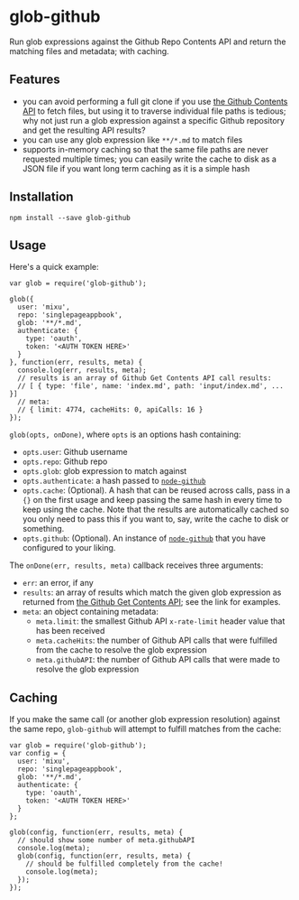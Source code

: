 # glob-github

Run glob expressions against the Github Repo Contents API and return the matching files and metadata; with caching.

## Features

- you can avoid performing a full git clone if you use [the Github Contents API](https://developer.github.com/v3/repos/contents/) to fetch files, but using it to traverse individual file paths is tedious; why not just run a glob expression against a specific Github repository and get the resulting API results?
- you can use any glob expression like `**/*.md` to match files
- supports in-memory caching so that the same file paths are never requested multiple times; you can easily write the cache to disk as a JSON file if you want long term caching as it is a simple hash

## Installation

```
npm install --save glob-github
```

## Usage

Here's a quick example:

```
var glob = require('glob-github');

glob({
  user: 'mixu',
  repo: 'singlepageappbook',
  glob: '**/*.md',
  authenticate: {
    type: 'oauth',
    token: '<AUTH TOKEN HERE>'
  }
}, function(err, results, meta) {
  console.log(err, results, meta);
  // results is an array of Github Get Contents API call results:
  // [ { type: 'file', name: 'index.md', path: 'input/index.md', ... }]
  // meta:
  // { limit: 4774, cacheHits: 0, apiCalls: 16 }
});
```

`glob(opts, onDone)`, where `opts` is an options hash containing:

- `opts.user`: Github username
- `opts.repo`: Github repo
- `opts.glob`: glob expression to match against
- `opts.authenticate`: a hash passed to [`node-github`](https://github.com/mikedeboer/node-github#authentication)
- `opts.cache`: (Optional). A hash that can be reused across calls, pass in a `{}` on the first usage and keep passing the same hash in every time to keep using the cache. Note that the results are automatically cached so you only need to pass this if you want to, say, write the cache to disk or something.
- `opts.github`: (Optional). An instance of [`node-github`](https://github.com/mikedeboer/node-github) that you have configured to your liking.

The `onDone(err, results, meta)` callback receives three arguments:

- `err`: an error, if any
- `results`: an array of results which match the given glob expression as returned from [the Github Get Contents API](https://developer.github.com/v3/repos/contents/#get-contents); see the link for examples.
- `meta`: an object containing metadata:
  - `meta.limit`: the smallest Github API `x-rate-limit` header value that has been received
  - `meta.cacheHits`: the number of Github API calls that were fulfilled from the cache to resolve the glob expression
  - `meta.githubAPI`: the number of Github API calls that were made to resolve the glob expression

## Caching

If you make the same call (or another glob expression resolution) against the same repo, `glob-github` will attempt to fulfill matches from the cache:

```
var glob = require('glob-github');
var config = {
  user: 'mixu',
  repo: 'singlepageappbook',
  glob: '**/*.md',
  authenticate: {
    type: 'oauth',
    token: '<AUTH TOKEN HERE>'
  }
};

glob(config, function(err, results, meta) {
  // should show some number of meta.githubAPI
  console.log(meta);
  glob(config, function(err, results, meta) {
    // should be fulfilled completely from the cache!
    console.log(meta);
  });
});
```
